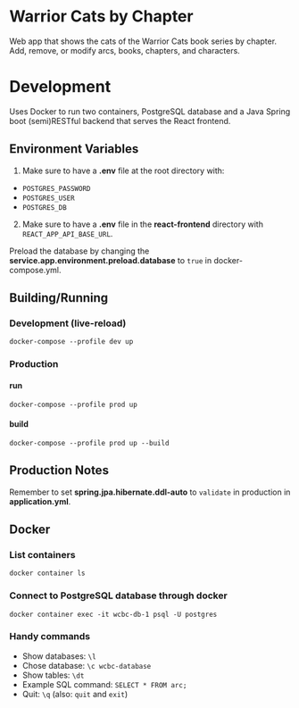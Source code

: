 # Warrior Cats by Chapter
Web app that shows the cats of the Warrior Cats book series by chapter.
Add, remove, or modify arcs, books, chapters, and characters.

# Development
Uses Docker to run two containers, PostgreSQL database and a Java Spring boot (semi)RESTful backend that serves the React frontend.

## Environment Variables
1. Make sure to have a **.env** file at the root directory with:
- `POSTGRES_PASSWORD`
- `POSTGRES_USER`
- `POSTGRES_DB`
2. Make sure to have a **.env** file in the **react-frontend** directory with `REACT_APP_API_BASE_URL`.

Preload the database by changing the **service.app.environment.preload.database** to `true` in docker-compose.yml.

## Building/Running
### Development (live-reload)
```docker-compose --profile dev up```

### Production
#### run
```docker-compose --profile prod up```

#### build
```docker-compose --profile prod up --build```

## Production Notes
Remember to set **spring.jpa.hibernate.ddl-auto** to `validate` in production in **application.yml**.

## Docker
### List containers
```docker container ls```

### Connect to PostgreSQL database through docker
```docker container exec -it wcbc-db-1 psql -U postgres```

### Handy commands
- Show databases: `\l`
- Chose database: `\c wcbc-database`
- Show tables: `\dt`
- Example SQL command: `SELECT * FROM arc;`
- Quit: `\q` (also: `quit` and `exit`)